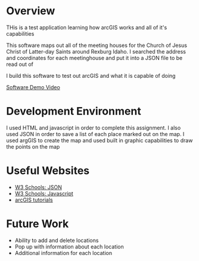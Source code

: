 # Overview

THis is a test application learning how arcGIS works and all of it's capabilities

This software maps out all of the meeting houses for the Church of Jesus Christ of Latter-day Saints around Rexburg Idaho. I searched the address and coordinates for each meetinghouse and put it into a JSON file to be read out of

I build this software to test out arcGIS and what it is capable of doing

[Software Demo Video](http://youtube.link.goes.here)

# Development Environment

I used HTML and javascript in order to complete this assignment. I also used JSON in order to save a list of each place marked out on the map. I used argGIS to create the map and used built in graphic capabilities to draw the points on the map
# Useful Websites
* [W3 Schools: JSON](https://www.w3schools.com/js/js_json_intro.asp)
* [W3 Schools: Javascript](https://www.w3schools.com/js/default.asp)
* [arcGIS tutorials](https://developers.arcgis.com/documentation/mapping-apis-and-services/tutorials/)

# Future Work

* Ability to add and delete locations
* Pop up with information about each location
* Additional information for each location

